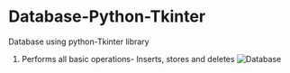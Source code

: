 # Database-Python-Tkinter

Database using python-Tkinter library
1) Performs all basic operations- Inserts, stores and deletes
![Database](https://github.com/Anushkatech5/Tkinter-projects/assets/123286374/137e36e4-c856-4197-a9b8-1e5ceb298d5b)
